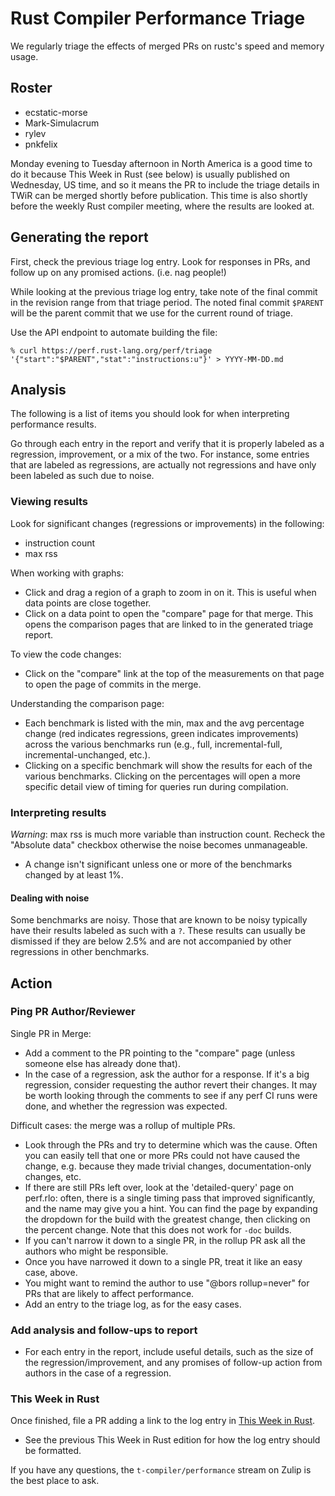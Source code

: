 # Rust Compiler Performance Triage

We regularly triage the effects of merged PRs on rustc's speed and memory
usage.

## Roster

- ecstatic-morse
- Mark-Simulacrum
- rylev
- pnkfelix

Monday evening to Tuesday afternoon in North America is a good time to do it 
because This Week in Rust (see below) is usually published on Wednesday, US time, 
and so it means the PR to include the triage details in TWiR can be merged shortly 
before publication. This time is also shortly before the weekly Rust compiler 
meeting, where the results are looked at.

## Generating the report 

First, check the previous triage log entry. Look for responses in PRs, and
follow up on any promised actions. (i.e. nag people!)

While looking at the previous triage log entry, take note of the final commit in
the revision range from that triage period. The noted final commit `$PARENT` will
be the parent commit that we use for the current round of triage.

Use the API endpoint to automate building the file:

```
% curl https://perf.rust-lang.org/perf/triage '{"start":"$PARENT","stat":"instructions:u"}' > YYYY-MM-DD.md
```

## Analysis

The following is a list of items you should look for when interpreting performance results. 

Go through each entry in the report and verify that it is properly labeled as a regression, 
improvement, or a mix of the two. For instance, some entries that are labeled as regressions, 
are actually not regressions and have only been labeled as such due to noise.

### Viewing results

Look for significant changes (regressions or improvements) in the following:
- instruction count
- max rss

When working with graphs: 
- Click and drag a region of a graph to zoom in on it. This is useful when data
  points are close together.
- Click on a data point to open the "compare" page for that merge. This opens the comparison pages that are linked to in the generated triage report.

To view the code changes:
- Click on the "compare" link at the top of the measurements on that page to
  open the page of commits in the merge.

Understanding the comparison page:
- Each benchmark is listed with the min, max and the avg percentage change 
  (red indicates regressions, green indicates improvements) across the various 
  benchmarks run (e.g., full, incremental-full, incremental-unchanged, etc.).
- Clicking on a specific benchmark will show the results for each of the various
  benchmarks. Clicking on the percentages will open a more specific detail view 
  of timing for queries run during compilation.

### Interpreting results

*Warning*: max rss is much more variable than instruction count. Recheck the "Absolute
data" checkbox otherwise the noise becomes unmanageable.

- A change isn't significant unless one or more of the benchmarks changed by at
  least 1%.

#### Dealing with noise

Some benchmarks are noisy. Those that are known to be noisy typically have their results 
labeled as such with a `?`. These results can usually be dismissed if they are below 2.5% and are not accompanied by other regressions in other benchmarks. 

## Action

### Ping PR Author/Reviewer 

Single PR in Merge:
- Add a comment to the PR pointing to the "compare" page (unless someone else
  has already done that).
- In the case of a regression, ask the author for a response. If it's a big
  regression, consider requesting the author revert their changes. It may 
  be worth looking through the comments to see if any perf CI runs were done, 
  and whether the regression was expected.

Difficult cases: the merge was a rollup of multiple PRs.
- Look through the PRs and try to determine which was the cause. Often you
  can easily tell that one or more PRs could not have caused the change, e.g.
  because they made trivial changes, documentation-only changes, etc.
- If there are still PRs left over, look at the 'detailed-query' page on perf.rlo: often, there is a single timing pass that improved significantly, and the name may give you a hint. You can find the page by expanding the dropdown for the build with the greatest change, then clicking on the percent change. Note that this does not work for `-doc` builds.
- If you can't narrow it down to a single PR, in the rollup PR ask all the
  authors who might be responsible.
- Once you have narrowed it down to a single PR, treat it like an easy case,
  above.
- You might want to remind the author to use "@bors rollup=never" for PRs
  that are likely to affect performance.
- Add an entry to the triage log, as for the easy cases.

### Add analysis and follow-ups to report

- For each entry in the report, include useful details, such as the size of the regression/improvement, and any promises of follow-up action 
  from authors in the case of a regression.

### This Week in Rust 

Once finished, file a PR adding a link to the log entry in [This Week in
Rust](https://github.com/emberian/this-week-in-rust/).
- See the previous This Week in Rust edition for how the log entry should be formatted.

If you have any questions, the `t-compiler/performance` stream on Zulip is the
best place to ask.

